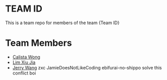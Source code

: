 # TEAM ID
This is a team repo for members of the team {Team ID}

# Team Members
* [Calista Wong](members/calistaWong.md)
* [Lim Xiu Jia](members/xiujiaLim.md)
* [Jerry Wang](/members/JerryWang.md)
zxc
JamieDoesNotLikeCoding
ebifurai-no-shippo
solve this conflict boi